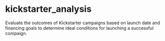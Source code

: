 # kickstarter_analysis
Evaluate the outcomes of Kickstarter campaigns based on launch date and financing goals to determine ideal conditions for launching a successful compaign.
